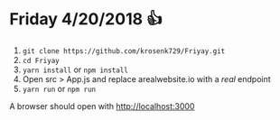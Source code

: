 # Friday 4/20/2018 👍

1. `git clone https://github.com/krosenk729/Friyay.git`
1. `cd Friyay` 
1. `yarn install` or `npm install`
1. Open src > App.js and replace arealwebsite.io with a _real_ endpoint
1. `yarn run` or `npm run`

A browser should open with <http://localhost:3000>
